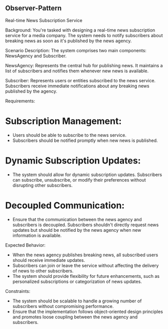 ## Observer-Pattern

Real-time News Subscription Service

Background: You're tasked with designing a real-time news subscription service for a media company. The system needs to notify subscribers about breaking news as soon as it's published by the news agency.

Scenario Description: The system comprises two main components: NewsAgency and Subscriber.

NewsAgency: Represents the central hub for publishing news. It maintains a list of subscribers and notifies them whenever new news is available.

Subscriber: Represents users or entities subscribed to the news service. Subscribers receive immediate notifications about any breaking news published by the agency.

Requirements:
# Subscription Management:
- Users should be able to subscribe to the news service.
- Subscribers should be notified promptly when new news is published.

# Dynamic Subscription Updates:
- The system should allow for dynamic subscription updates. Subscribers can subscribe, unsubscribe, or modify their preferences without disrupting other subscribers.

# Decoupled Communication:
- Ensure that the communication between the news agency and subscribers is decoupled. Subscribers shouldn't directly request news updates but should be notified by the news agency when new information is available.

Expected Behavior:
- When the news agency publishes breaking news, all subscribed users should receive immediate updates.
- Subscribers can join or leave the service without affecting the delivery of news to other subscribers.
- The system should provide flexibility for future enhancements, such as personalized subscriptions or categorization of news updates.

Constraints:
- The system should be scalable to handle a growing number of subscribers without compromising performance.
- Ensure that the implementation follows object-oriented design principles and promotes loose coupling between the news agency and subscribers.
